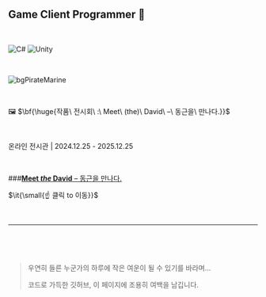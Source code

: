 ## Game Client Programmer 👋

&nbsp;

![C#](https://img.shields.io/badge/csharp-8e44ad.svg?style=for-the-badge&logo=csharp&logoColor=white)
![Unity](https://img.shields.io/badge/Unity-2c3e50.svg?style=for-the-badge&logo=Unity&logoColor=white)

&nbsp;

![bgPirateMarine](https://github.com/user-attachments/assets/ab277970-872a-4d92-a937-bee8c6a67cd4)

&nbsp;

🖼️ $\bf{\huge{작품\ 전시회\ :\ Meet\ (the)\ David\ –\ 동근을\ 만나다.}}$

&nbsp;

온라인 전시관 | 2024.12.25 - 2025.12.25

&nbsp;

###[**Meet *the* David** – 동근을 만나다.](https://bulletprooves.github.io/myMiniHomeP/html/myPortfolio.html)

$\it{\small{☝ 클릭 to 이동}}$

&nbsp;

---

&nbsp;

&nbsp;

>
> 우연히 들른 누군가의 하루에 작은 여운이 될 수 있기를 바라며...
> 
> 코드로 가득한 깃허브, 이 페이지에 조용히 여백을 남깁니다.
>

&nbsp;

&nbsp;

&nbsp;

&nbsp;

&nbsp;

&nbsp;

&nbsp;

&nbsp;

&nbsp;

&nbsp;

&nbsp;

&nbsp;

&nbsp;

&nbsp;

&nbsp;

&nbsp;

<!--
**bulletprooves/bulletprooves** is a ✨ _special_ ✨ repository because its `README.md` (this file) appears on your GitHub profile.

Here are some ideas to get you started:

- 🔭 I’m currently working on ...
- 🌱 I’m currently learning ...
- 👯 I’m looking to collaborate on ...
- 🤔 I’m looking for help with ...
- 💬 Ask me about ...
- 📫 How to reach me: ...
- 😄 Pronouns: ...
- ⚡ Fun fact: ...
-->
